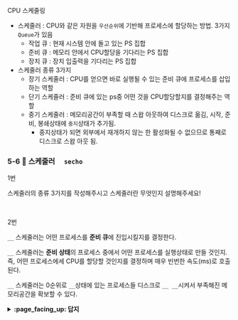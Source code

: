 CPU 스케줄링

- 스케줄러 : CPU와 같은 자원을 `우선순위`에 기반해 프로세스에 할당하는 방법. 3가지 `Queue`가 있음
  - 작업 큐 : 현재 시스템 안에 돌고 있는 PS 집합
  - 준비 큐 : 메모리 안에서 CPU할당을 기다리는 PS 집합
  - 장치 큐 : 장치 입출력을 기다리는 PS 집합
- 스케줄러 종류 3가지
  - 장기 스케줄러 : CPU를 얻으면 바로 실행될 수 있는 준비 큐에 프로세스를 삽입하는 역할
  - 단기 스케줄러 : 준비 큐에 있는 ps중 어떤 것을 CPU할당할지를 결정해주는 역할
  - 중기 스케줄러 : 메모리공간이 부족할 때 스왑 아웃하여 디스크로 옮김, 시작, 준비, 봉쇄상태에 `중지`상태가 추가됨.
    - 중지상태가 되면 외부에서 재개하지 않는 한 활성화될 수 없으므로 통째로 디스크로 스왑 아웃 됨.



### 5-6 :fallen_leaf: 스케줄러	　`secho`

1번 

스케줄러의 종류 3가지를 작성해주시고 스케줄러란 무엇인지 설명해주세요!

<br>

2번

`__` 스케줄러는 어떤 프로세스를 **준비 큐**에 진입시킬지를 결정한다.

`__` 스케줄러는 **준비 상태**의 프로세스 중에서 어떤 프로세스를 실행상태로 만들 것인지. 즉, 어떤 프로세스에세 CPU를 할당할 것인지를 결정하며 매우 빈번한 속도(ms)로 호출된다.

`__` 스케줄러는 0순위로 `__`상태에 있는 프로세스들 디스크로 `__ __`시켜서 부족해진 메모리공간을 확보할 수 있다.




<details>
<summary> <b> :page_facing_up: 답지 </b>  </summary>
<div markdown="1">
1번 

스케줄러의 종류 3가지를 작성해주시고 스케줄러란 무엇인지 설명해주세요!

- 장기, 단기, 중기스케줄러가 있음
- 스케줄러 : 어떤 ps에게 자원을 할당할지를 결정하는 os 커널의 코드
  - 추가 : `준비 큐`에 존재하는 프로세스들을 특정한 `우선순위` 기반으로 CPU를 할당받게 해주는 역할

2번

`바둑, 장기, 장첸, 단기, 단거, 중기, 거중기, 스왑 인, 스왑 무브, 문맥교환, 스왑아웃`

`장기` 스케줄러는 어떤 프로세스를 **준비 큐**에 진입시킬지를 결정한다.

`단기` 스케줄러는 **준비 상태**의 프로세스 중에서 어떤 프로세스를 실행상태로 만들 것인지. 즉, 어떤 프로세스에세 CPU를 할당할 것인지를 결정하며 매우 빈번한 속도(ms)로 호출된다.

`중기` 스케줄러는 0순위로 `봉쇄`상태에 있는 프로세스들 디스크로 `스왑 아웃`시켜서 부족해진 메모리공간을 확보할 수 있다.



suspended ready : 준비 상태에 있던 프로세스가 디스크로 스왑아웃

suspended blocked : 봉쇄 상태에 있던 프로세스가 디스크로 스왑아웃



#### 상태가 기억이 잘 안나요

**new : 프로세스 생성중**

프로세스를 생성하고 있는 단계로 커널 공간에 PCB가 만들어진 상태

 

**ready : 프로세스가 CPU를 기다리는 상태**

프로세스가 메모리에 적재된 상태로 실행하는데 필요한 자원을 모두 얻은 상태

아직 CPU를 받지는 않았지만 CPU를 할당 받으면 바로 실행 가능한 상태

ready상태를 가지는 여러개의 프로세스들이 존재할 수 있음

 

**running : 프로세스가 CPU를 할당받아 명령어를 수행중인 상태**

일반적으로 CPU가 하나이기 때문에, 여러 프로세스가 동시에 실행되도 실제로 실행중인 프로세스는 매 시점 하나 뿐임

 

**blocked : 프로세스가 CPU를 할당 받아도 당장 실행할 수 없는 상태**

현재 프로세스가 I/O작업 등을 을 처리중 상태를 의미

​         

**terminated : 프로세스의 실행 종료**

프로세스의 실행이 완료되고 할당된 CPU를 반납, 커널공간내의 PCB는 남아 있음

 

**suspended : 프로세스의 중지 상태**

suspended 상태의 프로세스는 메모리를 강제로 뺏긴 상태로 특정한 이유로 프로세스의 수행이 정지된 상태를 의미하며, 외부에서 다시 재개시키지 않는 이상 다시 활성화 될 수 없음중기 스케줄러에 의해 디스크로 스왑 아웃된 프로세스의 상태가 대표적인 

suspenden상태라 할 수 있음. suspended ready와 suspended blocked가 있음

[출처](https://kosaf04pyh.tistory.com/190)





스케쥴러 = 어떤 프로세스에게 자원을 할당할지를 결정하는 os커널의 코드 / 장기, 단기스케쥴러가 있음

장기 = 작업스케쥴러라고도 하고 어떤 ps를 준비 큐에 진입시킬지를 결정함 , 시작상태를 거쳐 준비상태가 된 새로 생성된 ps들을 준비 큐에 넣는 결정을 함

- 현대에서는 거의 두지 않음
- 시작상태가 되면 곧바로 ps에 메모리를 할당해 준비큐에 넣음

단기스케쥴러 = cpu 스케줄러 - > 준비상태의 ps중에서 어떤 ps를 다음번에 실행 상태로 만들 것인지 결정 => 준비큐에 있는 ps중 어떤 ps에게 cpu를 할당할지를 결정 

- 시분할시스템에서는 타이머 인터럽트가 발생하면 단기스케줄러가 호출됨
- ms단위로 빈번하게 호출

장기보다 중기스케줄러를 둠

- 너무 많은 ps에게 메모리를 할당해 시스템 성능저하문제를 해결하기 위해 메모리에 적재된 ps 수를 동적으로 조절
- 메모리에 있는 ps중 일부를 선정해 메모리를 통째로 빼앗아 그 내용을 디스크의 스왑 영역에 저장해두는데 이런 행위를 스왑 아웃이라 함. 즉, 프로세스당 보유 메모리양이 지나치게 적어진 경우 이를 완화하기 위해 프로세스를 메모리에서 디스크로 스왑 아웃하는 역할
- 봉쇄상태에 있는 ps부터 스왑아웃
- ps의 상태에 하나 더 추가, 실행,준비 봉쇄 + `중지`

</div>
</details>
<br><br>